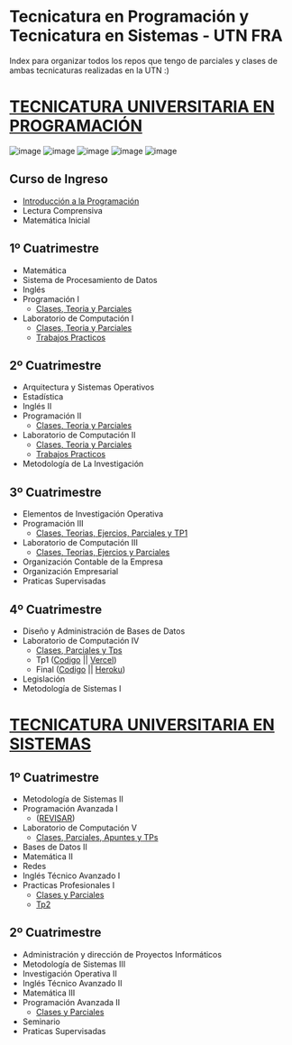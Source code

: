 # Tecnicatura en Programación y Tecnicatura en Sistemas - UTN FRA

Index para organizar todos los repos que tengo de parciales y clases de ambas tecnicaturas realizadas en la UTN :)

# [TECNICATURA UNIVERSITARIA EN PROGRAMACIÓN](http://www.sistemas-utnfra.com.ar/#/pages/carrera/tecnico-programacion/resumen)
![image](https://user-images.githubusercontent.com/40859246/232806705-2a715cc4-e1db-4653-8d21-be934faa7d42.png)
![image](https://user-images.githubusercontent.com/40859246/232806738-46cf1dc5-96cd-497f-8dec-b0012bdc5922.png)
![image](https://user-images.githubusercontent.com/40859246/232806762-af888a99-b9f3-4507-8b9c-aff0175f8506.png)
![image](https://user-images.githubusercontent.com/40859246/232806773-4afe6b0c-2912-45ad-97f1-f11125023abd.png)
![image](https://user-images.githubusercontent.com/40859246/232806801-1ff4d429-8455-4053-8786-63060cc83562.png)

## Curso de Ingreso
-   [Introducción a la Programación](https://github.com/SeleneAbraldez/CursoIngresoJS)
-   Lectura Comprensiva
-   Matemática Inicial

## 1º Cuatrimestre
-   Matemática
-   Sistema de Procesamiento de Datos
-   Inglés
-   Programación I
	- [Clases, Teoria y Parciales](https://github.com/SeleneAbraldez/Programacion-y-Laboratorio_I)
-   Laboratorio de Computación I 
	- [Clases, Teoria y Parciales](Clases,%20Teoria%20y%20Parciales)
	- [Trabajos Practicos](https://github.com/SeleneAbraldez/TP-Laboratorio-I/tree/master)

## 2º Cuatrimestre
-   Arquitectura y Sistemas Operativos
-   Estadística
-   Inglés II
-   Programación II
	- [Clases, Teoria y Parciales](https://github.com/SeleneAbraldez/Programacion-y-Laboratorio_II)
-   Laboratorio de Computación II
	- [Clases, Teoria y Parciales](https://github.com/SeleneAbraldez/Programacion-y-Laboratorio_II)
	- [Trabajos Practicos](https://github.com/SeleneAbraldez/TP-Laboratorio-II)
-   Metodología de La Investigación

## 3º Cuatrimestre
-   Elementos de Investigación Operativa
-   Programación III
	- [Clases, Teorias, Ejercios, Parciales y TP1](https://github.com/SeleneAbraldez/Progamacion-III)
-   Laboratorio de Computación III
	- [Clases, Teorias, Ejercios y Parciales](https://github.com/SeleneAbraldez/Laboratorio-III)
-   Organización Contable de la Empresa
-   Organización Empresarial
- Praticas Supervisadas

## 4º Cuatrimestre
-   Diseño y Administración de Bases de Datos
-   Laboratorio de Computación IV
	- [Clases, Parciales y Tps](https://github.com/SeleneAbraldez/Laboratorio-IV)
	- Tp1 ([Codigo](https://github.com/SeleneAbraldez/Tp1-LabIV-Mascotas) || [Vercel](https://tp1-lab-iv-mascotas-seleneabraldez.vercel.app/carga))
	- Final ([Codigo](https://github.com/SeleneAbraldez/Labo-IV-FINAL) || [Heroku](https://buenasonrisa.herokuapp.com/))
-   Legislación
-   Metodología de Sistemas I


# [TECNICATURA UNIVERSITARIA EN SISTEMAS](http://www.sistemas-utnfra.com.ar/#/pages/carrera/tecnico-sistemas/resumen)

## 1º Cuatrimestre
-   Metodología de Sistemas II
-   Programación Avanzada I
	- ([REVISAR](https://github.com/SeleneAbraldez/Programacion-Avanzada-I))
-   Laboratorio de Computación V
	- [Clases, Parciales, Apuntes y TPs](https://github.com/SeleneAbraldez/Laboratorio-V)
-   Bases de Datos II
-   Matemática II
-   Redes
-   Inglés Técnico Avanzado I
-  Practicas Profesionales I
	- [Clases y Parciales](https://github.com/SeleneAbraldez/PracticasProfesionales)
	- [Tp2](https://github.com/SeleneAbraldez/2020_TP_PPS_Comanda_1_cuatri) 

## 2º Cuatrimestre
-   Administración y dirección de Proyectos Informáticos
-   Metodología de Sistemas III
-   Investigación Operativa II
-   Inglés Técnico Avanzado II
-   Matemática III
-   Programación Avanzada II
	- [Clases y Parciales](https://github.com/SeleneAbraldez/Programacion-Avanzada-II) 
-   Seminario
- Praticas Supervisadas




